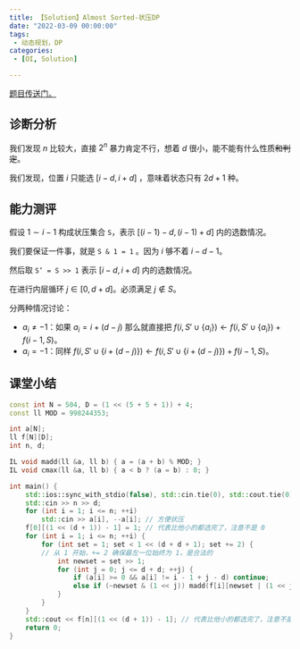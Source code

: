 ```yaml
---
title: 【Solution】Almost Sorted-状压DP
date: "2022-03-09 00:00:00"
tags:
 - 动态规划，DP
categories:
 - [OI, Solution]

---
```


[题目传送门。](https://atcoder.jp/contests/arc132/tasks/arc132_c)

<!--more-->

## 诊断分析

我们发现 $n$ 比较大，直接 $2^n$ 暴力肯定不行，想着 $d$ 很小，能不能有什么性质~~和判定~~。

我们发现，位置 $i$ 只能选 $[i-d,i+d]$ ，意味着状态只有 $2d+1$ 种。

## 能力测评

假设 $1 \sim i-1$ 构成状压集合 $\texttt{S}$，表示 $[(i-1)-d,(i-1)+d]$ 内的选数情况。

我们要保证一件事，就是 $\texttt{S & 1 = 1}$  。因为 $i$ 够不着 $i-d-1$。

然后取 $\texttt{S' = S >> 1}$ 表示  $[i-d,i+d]$ 内的选数情况。

在进行内层循环 $j\in [0,d+d]$。必须满足 $j \notin S$。

分两种情况讨论：

- $a_i\neq -1$：如果 $a_i=i+(d-j)$ 那么就直接把 $f(i,S'\cup\{a_i\})\leftarrow f(i,S'\cup\{a_i\})+f(i-1,S)$。
- $a_i=-1$：同样 $f(i,S'\cup\{i+(d-j)\})\leftarrow f(i,S'\cup\{i+(d-j)\})+f(i-1,S)$。

## 课堂小结

```cpp
const int N = 504, D = (1 << (5 + 5 + 1)) + 4;
const ll MOD = 998244353;

int a[N];
ll f[N][D];
int n, d;

IL void madd(ll &a, ll b) { a = (a + b) % MOD; }
IL void cmax(ll &a, ll b) { a < b ? (a = b) : 0; }

int main() {
	std::ios::sync_with_stdio(false), std::cin.tie(0), std::cout.tie(0);
	std::cin >> n >> d;
	for (int i = 1; i <= n; ++i)
		std::cin >> a[i], --a[i]; // 方便状压
	f[0][(1 << (d + 1)) - 1] = 1; // 代表比他小的都选完了，注意不是 0
	for (int i = 1; i <= n; ++i) {
		for (int set = 1; set < 1 << (d + d + 1); set += 2) {
		// 从 1 开始，+= 2 确保最左一位始终为 1，是合法的
			int newset = set >> 1;
			for (int j = 0; j <= d + d; ++j) {
				if (a[i] >= 0 && a[i] != i - 1 + j - d) continue;
				else if (~newset & (1 << j)) madd(f[i][newset | (1 << j)], f[i - 1][set]);
			}
		}
	}
	std::cout << f[n][(1 << (d + 1)) - 1]; // 代表比他小的都选完了，注意不是 0
	return 0;
}
```

